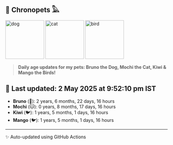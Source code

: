 ## 🐾 Chronopets 𓅓

<img src="https://media.giphy.com/media/3oriO0OEd9QIDdllqo/giphy.gif" width="120" height="120" alt="dog"> <img src="https://media.giphy.com/media/OmK8lulOMQ9XO/giphy.gif" width="120" height="120" alt="cat"> <img src="https://media.giphy.com/media/1dMNq7sH2v5i/giphy.gif" width="120" height="120" alt="bird"> 

> **Daily age updates for my pets: Bruno the Dog, Mochi the Cat, Kiwi & Mango the Birds!**

## 📅 Last updated: 2 May 2025 at 9:52:10 pm IST

- **Bruno** (🐶): 2 years, 6 months, 22 days, 16 hours
- **Mochi** (🐱): 0 years, 8 months, 17 days, 16 hours
- **Kiwi** (🐦): 1 years, 5 months, 1 days, 16 hours
- **Mango** (🐦): 1 years, 5 months, 1 days, 16 hours

---
✨ Auto-updated using GitHub Actions
